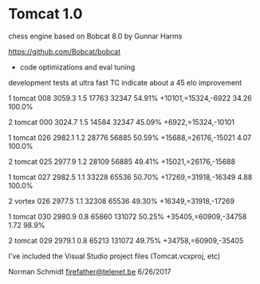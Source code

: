 # Tomcat 1.0
chess engine based on Bobcat 8.0 by Gunnar Harms

https://github.com/Bobcat/bobcat

- code optimizations and eval tuning

development tests at ultra fast TC indicate about a 45 elo improvement

1	tomcat 008	3059.3	1.5	17763	32347	54.91%	+10101,=15324,-6922	34.26	100.0%

2	tomcat 000	3024.7	1.5	14584	32347	45.09%	+6922,=15324,-10101		



1	tomcat 026	2982.1	1.2	28776	56885	50.59%	+15688,=26176,-15021	4.07	100.0%

2	tomcat 025	2977.9	1.2	28109	56885	49.41%	+15021,=26176,-15688		
	


1	tomcat 027	2982.5	1.1	33228	65536	50.70%	+17269,=31918,-16349	4.88	100.0%

2	vortex 026	2977.5	1.1	32308	65536	49.30%	+16349,=31918,-17269		



1	tomcat 030	2980.9	0.8	65860	131072	50.25%	+35405,=60909,-34758	1.72	98.9%

2	tomcat 029	2979.1	0.8	65213	131072	49.75%	+34758,=60909,-35405		

I've included the Visual Studio project files (Tomcat.vcxproj, etc)

Norman Schmidt firefather@telenet.be 6/26/2017
